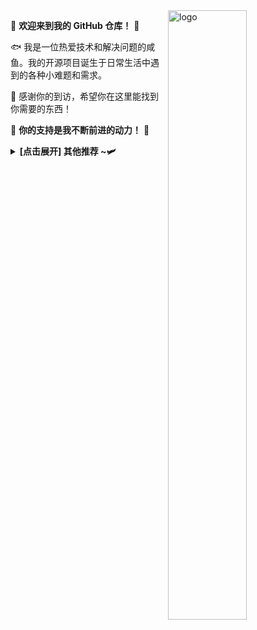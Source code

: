 <img src="https://github-readme-stats.vercel.app/api?username=Kwonelee&show_icons=true&theme=Default&locale=cn&hide=prs&rank_icon=github" alt="logo" align="right" width="50%" />

🤖 **欢迎来到我的 GitHub 仓库！** 🚀

🐟️ 我是一位热爱技术和解决问题的咸鱼。我的开源项目诞生于日常生活中遇到的各种小难题和需求。

🎉 感谢你的到访，希望你在这里能找到你需要的东西！

🎁 **你的支持是我不断前进的动力！** 💖

<details><summary><strong> [点击展开] 其他推荐 ~🛩️</strong></summary>

> *暂无*

</details> 

